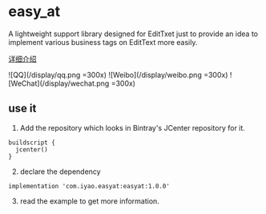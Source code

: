 # easy_at
A lightweight support library designed for EditTxet just to provide an idea to implement various business tags on EditText more easily.



[详细介绍](https://www.jianshu.com/p/83176fb89aed)

![QQ](/display/qq.png =300x) ![Weibo](/display/weibo.png =300x) ![WeChat](/display/wechat.png =300x)

## use it

1. Add the repository which looks in Bintray's JCenter repository for it.
```
buildscript {
  jcenter()
}
```

2. declare the dependency
```
implementation 'com.iyao.easyat:easyat:1.0.0'
```

3. read the example to get more information.

